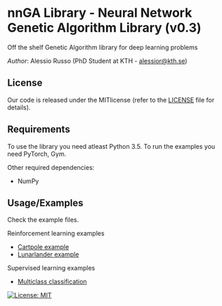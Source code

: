 # nnGA Library - Neural Network Genetic Algorithm Library (v0.3)

Off the shelf Genetic Algorithm library for deep learning problems

_Author_: Alessio Russo (PhD Student at KTH - alessior@kth.se)

## License
Our code is released under the MITlicense (refer to the [LICENSE](https://github.com/rssalessio/PoisoningDataDrivenControl/blob/master/LICENSE) file for details).

## Requirements
To use the library you need atleast Python 3.5.
To run the examples you need PyTorch, Gym.

Other required dependencies:
- NumPy

## Usage/Examples

Check the example files.

Reinforcement learning examples

* [Cartpole example](https://github.com/rssalessio/nnGA/blob/master/examples/example_rl_pytorch_cartpole.py)
* [Lunarlander example](https://github.com/rssalessio/nnGA/blob/master/examples/example_rl_pytorch_lunarlander.py)

Supervised learning examples

* [Multiclass classification](https://github.com/rssalessio/nnGA/blob/master/examples/example_rl_pytorch_lunarlander.py)

[![License: MIT](https://img.shields.io/badge/License-MIT-yellow.svg)](https://opensource.org/licenses/MIT)
